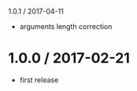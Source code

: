 1.0.1 / 2017-04-11
  * arguments length correction
  
1.0.0 / 2017-02-21
==================
  * first release
